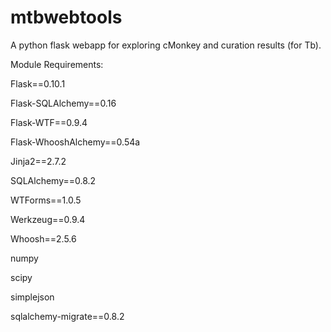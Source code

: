 mtbwebtools
===========

A python flask webapp for exploring cMonkey and curation results (for Tb).

Module Requirements:

Flask==0.10.1

Flask-SQLAlchemy==0.16

Flask-WTF==0.9.4

Flask-WhooshAlchemy==0.54a

Jinja2==2.7.2

SQLAlchemy==0.8.2

WTForms==1.0.5

Werkzeug==0.9.4

Whoosh==2.5.6

numpy

scipy

simplejson

sqlalchemy-migrate==0.8.2

